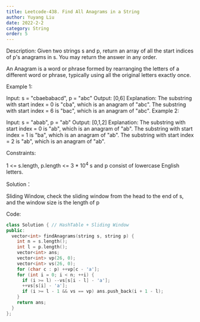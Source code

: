 ```yaml
---
title: Leetcode-438. Find All Anagrams in a String
author: Yuyang Liu
date: 2022-2-2
category: String
order: 5
---
```

Description:
Given two strings s and p, return an array of all the start indices of p's anagrams in s. You may return the answer in any order.

An Anagram is a word or phrase formed by rearranging the letters of a different word or phrase, typically using all the original letters exactly once.

 

Example 1:

Input: s = "cbaebabacd", p = "abc"
Output: [0,6]
Explanation:
The substring with start index = 0 is "cba", which is an anagram of "abc".
The substring with start index = 6 is "bac", which is an anagram of "abc".
Example 2:

Input: s = "abab", p = "ab"
Output: [0,1,2]
Explanation:
The substring with start index = 0 is "ab", which is an anagram of "ab".
The substring with start index = 1 is "ba", which is an anagram of "ab".
The substring with start index = 2 is "ab", which is an anagram of "ab".
 

Constraints:

1 <= s.length, p.length <= 3 * 10<sup>4</sup>
s and p consist of lowercase English letters.


Solution：

Sliding Window, check the sliding window from the head to the end of s, and the window size is the length of p


Code: 

``` c++
class Solution { // HashTable + Sliding Window
public: 
  vector<int> findAnagrams(string s, string p) {
    int n = s.length();
    int l = p.length();
    vector<int> ans;
    vector<int> vp(26, 0);
    vector<int> vs(26, 0);
    for (char c : p) ++vp[c - 'a'];   
    for (int i = 0; i < n; ++i) {
      if (i >= l) --vs[s[i - l] - 'a'];        
      ++vs[s[i] - 'a'];
      if (i >= l - 1 && vs == vp) ans.push_back(i + 1 - l);
    }
    return ans;
  }
};

